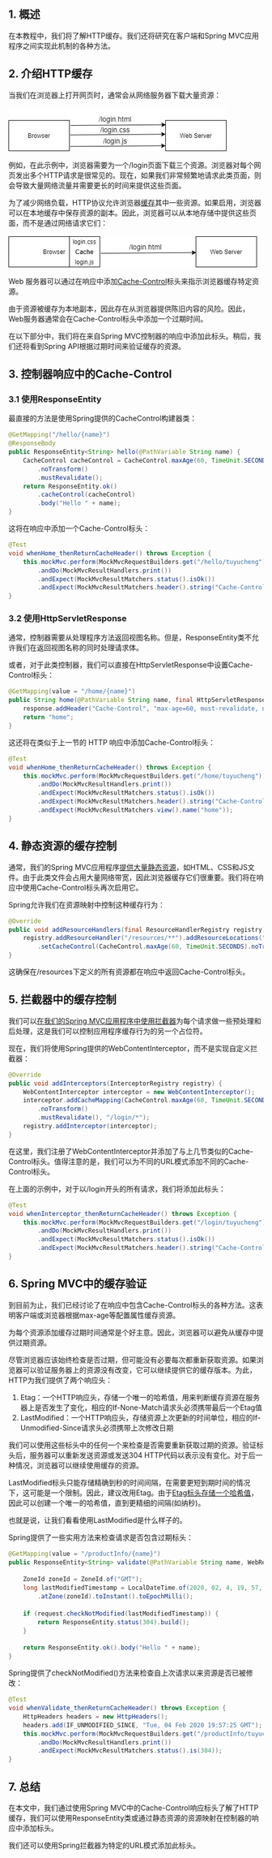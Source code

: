 ## 1. 概述

在本教程中，我们将了解HTTP缓存。我们还将研究在客户端和Spring MVC应用程序之间实现此机制的各种方法。

## 2. 介绍HTTP缓存

当我们在浏览器上打开网页时，通常会从网络服务器下载大量资源：

<img src="../assets/img.png">

例如，在此示例中，浏览器需要为一个/login页面下载三个资源。浏览器对每个网页发出多个HTTP请求是很常见的。现在，如果我们非常频繁地请求此类页面，则会导致大量网络流量并需要更长的时间来提供这些页面。

为了减少网络负载，HTTP协议允许浏览器[缓存](https://www.baeldung.com/spring-cache-tutorial)其中一些资源。如果启用，浏览器可以在本地缓存中保存资源的副本。因此，浏览器可以从本地存储中提供这些页面，而不是通过网络请求它们：

<img src="../assets/img_1.png">

Web 服务器可以通过在响应中添加[Cache-Control](https://www.w3.org/Protocols/rfc2616/rfc2616-sec13.html)标头来指示浏览器缓存特定资源。

由于资源被缓存为本地副本，因此存在从浏览器提供陈旧内容的风险。因此，Web服务器通常会在Cache-Control标头中添加一个过期时间。

在以下部分中，我们将在来自Spring MVC控制器的响应中添加此标头。稍后，我们还将看到Spring API根据过期时间来验证缓存的资源。

## 3. 控制器响应中的Cache-Control

### 3.1 使用ResponseEntity

最直接的方法是使用Spring提供的CacheControl构建器类：

```java
@GetMapping("/hello/{name}")
@ResponseBody
public ResponseEntity<String> hello(@PathVariable String name) {
    CacheControl cacheControl = CacheControl.maxAge(60, TimeUnit.SECONDS)
        .noTransform()
        .mustRevalidate();
    return ResponseEntity.ok()
        .cacheControl(cacheControl)
        .body("Hello " + name);
}
```

这将在响应中添加一个Cache-Control标头：

```java
@Test
void whenHome_thenReturnCacheHeader() throws Exception {
    this.mockMvc.perform(MockMvcRequestBuilders.get("/hello/tuyucheng"))
        .andDo(MockMvcResultHandlers.print())
        .andExpect(MockMvcResultMatchers.status().isOk())
        .andExpect(MockMvcResultMatchers.header().string("Cache-Control","max-age=60, must-revalidate, no-transform"));
}
```

### 3.2 使用HttpServletResponse

通常，控制器需要从处理程序方法返回视图名称。但是，ResponseEntity类不允许我们在返回视图名称的同时处理请求体。

或者，对于此类控制器，我们可以直接在HttpServletResponse中设置Cache-Control标头：

```java
@GetMapping(value = "/home/{name}")
public String home(@PathVariable String name, final HttpServletResponse response) {
    response.addHeader("Cache-Control", "max-age=60, must-revalidate, no-transform");
    return "home";
}
```

这还将在类似于上一节的 HTTP 响应中添加Cache-Control标头：

```java
@Test
void whenHome_thenReturnCacheHeader() throws Exception {
    this.mockMvc.perform(MockMvcRequestBuilders.get("/home/tuyucheng"))
        .andDo(MockMvcResultHandlers.print())
        .andExpect(MockMvcResultMatchers.status().isOk())
        .andExpect(MockMvcResultMatchers.header().string("Cache-Control","max-age=60, must-revalidate, no-transform"))
        .andExpect(MockMvcResultMatchers.view().name("home"));
}
```

## 4. 静态资源的缓存控制

通常，我们的Spring MVC应用程序[提供大量静态资源](https://www.baeldung.com/spring-mvc-static-resources)，如HTML、CSS和JS文件。由于此类文件会占用大量网络带宽，因此浏览器缓存它们很重要。我们将在响应中使用Cache-Control标头再次启用它。

Spring允许我们在资源映射中控制这种缓存行为：

```java
@Override
public void addResourceHandlers(final ResourceHandlerRegistry registry) {
    registry.addResourceHandler("/resources/**").addResourceLocations("/resources/")
        .setCacheControl(CacheControl.maxAge(60, TimeUnit.SECONDS).noTransform().mustRevalidate());
}
```

这确保在/resources下定义的所有资源都在响应中返回Cache-Control标头。 

## 5. 拦截器中的缓存控制

我们可以[在我们的Spring MVC应用程序中使用拦截器](https://www.baeldung.com/spring-mvc-handlerinterceptor)为每个请求做一些预处理和后处理，这是我们可以控制应用程序缓存行为的另一个占位符。

现在，我们将使用Spring提供的WebContentInterceptor，而不是实现自定义拦截器：

```java
@Override
public void addInterceptors(InterceptorRegistry registry) {
    WebContentInterceptor interceptor = new WebContentInterceptor();
    interceptor.addCacheMapping(CacheControl.maxAge(60, TimeUnit.SECONDS)
        .noTransform()
        .mustRevalidate(), "/login/*");
    registry.addInterceptor(interceptor);
}
```

在这里，我们注册了WebContentInterceptor并添加了与上几节类似的Cache-Control标头。值得注意的是，我们可以为不同的URL模式添加不同的Cache-Control标头。

在上面的示例中，对于以/login开头的所有请求，我们将添加此标头：

```java
@Test
void whenInterceptor_thenReturnCacheHeader() throws Exception {
    this.mockMvc.perform(MockMvcRequestBuilders.get("/login/tuyucheng"))
        .andDo(MockMvcResultHandlers.print())
        .andExpect(MockMvcResultMatchers.status().isOk())
        .andExpect(MockMvcResultMatchers.header().string("Cache-Control","max-age=60, must-revalidate, no-transform"));
}
```

## 6. Spring MVC中的缓存验证

到目前为止，我们已经讨论了在响应中包含Cache-Control标头的各种方法。这表明客户端或浏览器根据max-age等配置属性缓存资源。

为每个资源添加缓存过期时间通常是个好主意。因此，浏览器可以避免从缓存中提供过期资源。

尽管浏览器应该始终检查是否过期，但可能没有必要每次都重新获取资源。如果浏览器可以验证服务器上的资源没有改变，它可以继续提供它的缓存版本。为此，HTTP为我们提供了两个响应头：

1.  Etag：一个HTTP响应头，存储一个唯一的哈希值，用来判断缓存资源在服务器上是否发生了变化，相应的If-None-Match请求头必须携带最后一个Etag值
2.  LastModified：一个HTTP响应头，存储资源上次更新的时间单位，相应的If-Unmodified-Since请求头必须携带上次修改日期

我们可以使用这些标头中的任何一个来检查是否需要重新获取过期的资源。验证标头后，服务器可以重新发送资源或发送304 HTTP代码以表示没有变化。对于后一种情况，浏览器可以继续使用缓存的资源。

LastModified标头只能存储精确到秒的时间间隔，在需要更短到期时间的情况下，这可能是一个限制。因此，建议改用Etag。由于[Etag标头存储一个哈希值](https://www.baeldung.com/etags-for-rest-with-spring)，因此可以创建一个唯一的哈希值，直到更精细的间隔(如纳秒)。

也就是说，让我们看看使用LastModified是什么样子的。

Spring提供了一些实用方法来检查请求是否包含过期标头：

```java
@GetMapping(value = "/productInfo/{name}")
public ResponseEntity<String> validate(@PathVariable String name, WebRequest request) {
 
    ZoneId zoneId = ZoneId.of("GMT");
    long lastModifiedTimestamp = LocalDateTime.of(2020, 02, 4, 19, 57, 45)
        .atZone(zoneId).toInstant().toEpochMilli();
     
    if (request.checkNotModified(lastModifiedTimestamp)) {
        return ResponseEntity.status(304).build();
    }
     
    return ResponseEntity.ok().body("Hello " + name);
}
```

Spring提供了checkNotModified()方法来检查自上次请求以来资源是否已被修改：

```java
@Test
void whenValidate_thenReturnCacheHeader() throws Exception {
    HttpHeaders headers = new HttpHeaders();
    headers.add(IF_UNMODIFIED_SINCE, "Tue, 04 Feb 2020 19:57:25 GMT");
    this.mockMvc.perform(MockMvcRequestBuilders.get("/productInfo/tuyucheng").headers(headers))
        .andDo(MockMvcResultHandlers.print())
        .andExpect(MockMvcResultMatchers.status().is(304));
}
```

## 7. 总结

在本文中，我们通过使用Spring MVC中的Cache-Control响应标头了解了HTTP缓存，我们可以使用ResponseEntity类或通过静态资源的资源映射在控制器的响应中添加标头。

我们还可以使用Spring拦截器为特定的URL模式添加此标头。